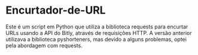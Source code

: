 # Encurtador-de-URL
Este é um script em Python que utiliza a biblioteca requests para encurtar URLs usando a API do Bitly, através de requisições HTTP. A versão anterior utilizava a biblioteca pyshorteners, mas devido a alguns problemas, optei pela abordagem com requests.
